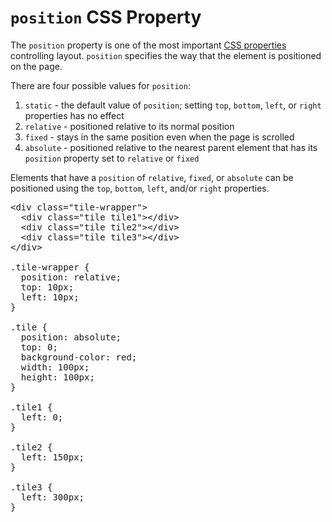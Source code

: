 # `position` CSS Property

The `position` property is one of the most important [CSS properties](#CSS/CSS_Property) controlling layout. `position` specifies the way that the element is positioned on the page.

There are four possible values for `position`:
1. `static` - the default value of `position`; setting `top`, `bottom`, `left`, or `right` properties has no effect
2. `relative` - positioned relative to its normal position
3. `fixed` - stays in the same position even when the page is scrolled
4. `absolute` - positioned relative to the nearest parent element that has its `position` property set to `relative` or `fixed`

Elements that have a `position` of `relative`, `fixed`, or `absolute` can be positioned using the `top`, `bottom`, `left`, and/or `right` properties.

<pre>
&lt;div class="tile-wrapper"&gt;
  &lt;div class="tile tile1"&gt;&lt;/div&gt;
  &lt;div class="tile tile2"&gt;&lt;/div&gt;
  &lt;div class="tile tile3"&gt;&lt;/div&gt;
&lt;/div&gt;

.tile-wrapper {
  <span class="highlight">position: relative;</span>
  top: 10px;
  left: 10px;
}

.tile {
  <span class="highlight">position: absolute;</span>
  top: 0;
  background-color: red;
  width: 100px;
  height: 100px;
}

.tile1 {
  left: 0;
}

.tile2 {
  left: 150px;
}

.tile3 {
  left: 300px;
}
</pre>